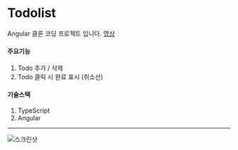 # Todolist

Angular 클론 코딩 프로젝트 입니다. [영상](https://youtu.be/i7KaVFOXNUQ)

#### 주요기능
1. Todo 추가 / 삭제
2. Todo 클릭 시 완료 표시 (취소선)

#### 기술스택
1. TypeScript
2. Angular

<hr>

![스크린샷](https://res.cloudinary.com/dwu65dhp2/image/upload/v1630052474/samples/FireShot_Capture_050_-_Todolist_-_localhost_nll0jk.png)